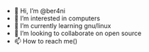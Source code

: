 - 👋 Hi, I’m @ber4ni
- 👀 I’m interested in computers
- 🌱 I’m currently learning gnu/linux
- 💞️ I’m looking to collaborate on open source
- 📫 How to reach me()

<!---
ber4ni/ber4ni is a ✨ special ✨ repository because its `README.md` (this file) appears on your GitHub profile.
You can click the Preview link to take a look at your changes.
--->
